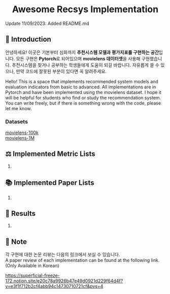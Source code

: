 # <div align="center"> Awesome Recsys Implementation </div>

Update 11/09/2023: Added README.md

## 🤗 Introduction

안녕하세요! 이곳은 기본부터 심화까지 **추천시스템 모델과 평가지표를 구현하는 공간**입니다. 모든 구현은 **Pytorch**로 되어있으며 **movielens 데이터셋**을 사용해 구현했습니다. 추천시스템을 찾거나 공부하는 학생들에게 도움이 되길 바랍니다. 자유롭게 쓸 수 있으나, 만약 코드에 잘못된 부분이 있다면 꼭 알려주세요.<br>

Hello! This is a space that implements recommended system models and evaluation indicators from basic to advanced. All implementations are in Pytorch and have been implemented using the movielens dataset. I hope it will be helpful for students who find or study the recommendation system. You can write freely, but if there is something wrong with the code, please let me know.<br>

### Datasets
[movielens-100k](https://grouplens.org/datasets/movielens/100k/)<br>
[movielens-1M](https://grouplens.org/datasets/movielens/1M/)<br>

## ⚖ Implemented Metric Lists
1. 

## 📚 Implemented Paper Lists
1. 

## 💯 Results
1. 

## 🔔 Note
각 구현에 대한 논문 리뷰는 다음의 링크에서 보실 수 있습니다.<br>
A paper review of each implementation can be found at the following link. (Only Available in Korean) <br>

https://superficial-freeze-172.notion.site/e20c78a9926b47e49d0921d229f64d4f?v=e3f1f712b2cf4abb94c14730710721cf&pvs=4
